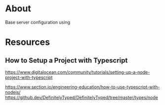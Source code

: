 # About
Base server configuration using 

# Resources
## How to Setup a Project with Typescript
https://www.digitalocean.com/community/tutorials/setting-up-a-node-project-with-typescript

https://www.section.io/engineering-education/how-to-use-typescript-with-nodejs/
https://github.dev/DefinitelyTyped/DefinitelyTyped/tree/master/types/node